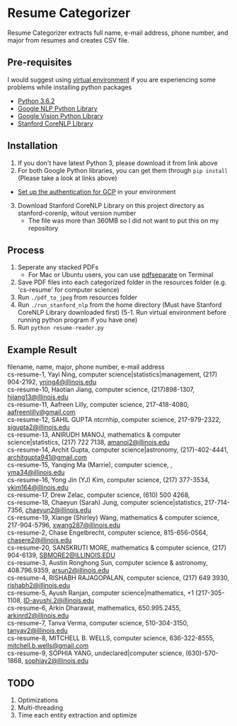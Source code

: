 Resume Categorizer
===================
Resume Categorizer extracts full name, e-mail address, phone number, and
 major from resumes and creates CSV file.

Pre-requisites
--------------

I would suggest using [virtual environment](https://virtualenv.pypa.io/en/stable/) if you are experiencing some 
problems while installing python packages  
- [Python 3.6.2](https://www.python.org/downloads/)  
- [Google NLP Python Library](https://cloud.google.com/python/apis)  
- [Google Vision Python Library](https://cloud.google.com/python/apis)  
- [Stanford CoreNLP Library](https://stanfordnlp.github.io/CoreNLP/download.html)  

Installation
------------
1. If you don't have latest Python 3, please download it from link above
2. For both Google Python libraries, you can get them through `pip install` (Please take a look at links above)
  - [Set up the authentication for GCP](https://cloud.google.com/docs/authentication/getting-started) in your environment
3. Download Stanford CoreNLP Library on this project directory as stanford-corenlp, witout version number
	- The file was more than 360MB so I did not want to put this on my repository

Process
------------
1. Seperate any stacked PDFs
	- For Mac or Ubuntu users, you can use [pdfseparate](https://superuser.com/questions/827462/how-can-i-split-a-pdf-file-into-single-pages-quickly-i-e-from-the-terminal-com) on Terminal
2. Save PDF files into each categorized folder in the resources folder (e.g. 'cs-resume' for computer science)
3. Run `./pdf_to_jpeg` from resources folder
4. Run `./run_stanford_nlp` from the home directory (Must have Stanford CoreNLP Library downloaded first)
(5-1. Run virtual environment before running python program if you have one)
5. Run `python resume-reader.py`

Example Result
-----------
filename, name, major, phone number, e-mail address  
cs-resume-1, Yayi Ning, computer science|statistics|management, (217) 904-2192, yning4@illinois.edu  
cs-resume-10, Haotian Jiang, computer science, (217)898-1307, hjiang13@illinois.edu  
cs-resume-11, Aafreen Lilly, computer science, 217-418-4080, aafreenlilly@gmail.com  
cs-resume-12, SAHIL GUPTA ntcrnhip, computer science, 217-979-2322, sjgupta2@illinois.edu  
cs-resume-13, ANIRUDH MANOJ, mathematics & computer science|statistics, (217) 722 7138, amanoi2@illinois.edu  
cs-resume-14, Archit Gupta, computer science|astronomy, (217)-402-4441, architgupta941@gmail.com  
cs-resume-15, Yanqing Ma (Marrie), computer science, , yma34@illinois.edu  
cs-resume-16, Yong Jin (YJ) Kim, computer science, (217) 377-3534, ykim164@illinois.edu  
cs-resume-17, Drew Zelac, computer science, (610) 500 4268,  
cs-resume-18, Chaeyun (Sarah) Jung, computer science|statistics, 217-714-7356, chaeyun2@illinois.edu  
cs-resume-19, Xiange (Shirley) Wang, mathematics & computer science, 217-904-5796, xwang287@illinois.edu  
cs-resume-2, Chase Engelbrecht, computer science, 815-656-0564, chasere2@illinois.edu  
cs-resume-20, SANSKRUTI MORE, mathematics & computer science, (217) 904-6139, SBMORE2@ILLINOIS.EDU  
cs-resume-3, Austin Ronghong Sun, computer science & astronomy, 408.796.9359, arsun2@illinois.edu  
cs-resume-4, RISHABH RAJAGOPALAN, computer science, (217) 649 3930, rishabh2@illinois.edu  
cs-resume-5, Ayush Ranjan, computer science|mathematics, +1 (217-305-1108, ID-avushi.2@illinois.edu  
cs-resume-6, Arkin Dharawat, mathematics, 650.995.2455, arkinrd2@illinois.edu  
cs-resume-7, Tanva Verma, computer science, 510-304-3150, tanyav2@illinois.edu  
cs-resume-8, MITCHELL B. WELLS, computer science, 636-322-8555, mitchell.b.wells@gmail.com  
cs-resume-9, SOPHIA YANG, undeclared|computer science, (630)-570-1868, sophiay2@illinois.edu  

TODO
-----------
1. Optimizations
2. Multi-threading
3. Time each entity extraction and optimize
